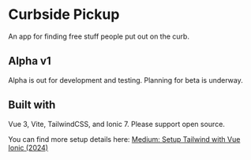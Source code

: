 # Curbside Pickup

An app for finding free stuff people put out on the curb.

## Alpha v1

Alpha is out for development and testing. Planning for beta is underway.

## Built with

Vue 3, Vite, TailwindCSS, and Ionic 7. Please support open source.

You can find more setup details here: [Medium: Setup Tailwind with Vue Ionic (2024)](https://medium.com/p/1df9afeb27d8)
